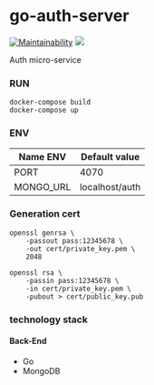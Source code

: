 # go-auth-server

[![Maintainability](https://api.codeclimate.com/v1/badges/32dbb31cde6ea8f52cf0/maintainability)](https://codeclimate.com/github/batazor/go-auth/maintainability)
[![](https://images.microbadger.com/badges/image/batazor/go-auth.svg)](https://microbadger.com/images/batazor/go-auth "Get your own image badge on microbadger.com")

Auth micro-service

### RUN

```
docker-compose build
docker-compose up
```

### ENV

| Name ENV         | Default value             |
|------------------|---------------------------|
| PORT             | 4070                      |
| MONGO_URL        | localhost/auth            |

### Generation cert

```
openssl genrsa \
    -passout pass:12345678 \
    -out cert/private_key.pem \
    2048
    
openssl rsa \
    -passin pass:12345678 \
    -in cert/private_key.pem \
    -pubout > cert/public_key.pub
```

### technology stack

#### Back-End

* Go
* MongoDB
